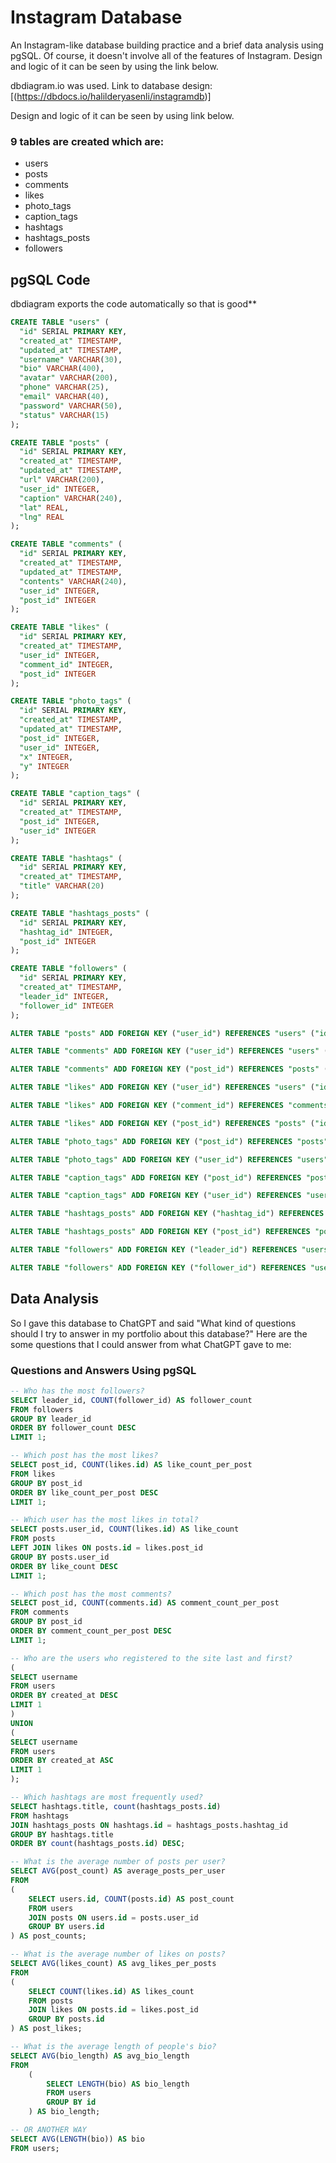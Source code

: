 # Instagram Database

An Instagram-like database building practice and a brief data analysis using pgSQL. Of course, it doesn't involve all of the features of Instagram. Design and logic of it can be seen by using the link below.

dbdiagram.io was used. Link to database design: [(https://dbdocs.io/halilderyasenli/instagramdb)]

Design and logic of it can be seen by using link below.

### 9 tables are created which are:
* users
* posts
* comments
* likes
* photo_tags
* caption_tags
* hashtags
* hashtags_posts
* followers

## pgSQL Code
dbdiagram exports the code automatically so that is good**
```sql
CREATE TABLE "users" (
  "id" SERIAL PRIMARY KEY,
  "created_at" TIMESTAMP,
  "updated_at" TIMESTAMP,
  "username" VARCHAR(30),
  "bio" VARCHAR(400),
  "avatar" VARCHAR(200),
  "phone" VARCHAR(25),
  "email" VARCHAR(40),
  "password" VARCHAR(50),
  "status" VARCHAR(15)
);

CREATE TABLE "posts" (
  "id" SERIAL PRIMARY KEY,
  "created_at" TIMESTAMP,
  "updated_at" TIMESTAMP,
  "url" VARCHAR(200),
  "user_id" INTEGER,
  "caption" VARCHAR(240),
  "lat" REAL,
  "lng" REAL
);

CREATE TABLE "comments" (
  "id" SERIAL PRIMARY KEY,
  "created_at" TIMESTAMP,
  "updated_at" TIMESTAMP,
  "contents" VARCHAR(240),
  "user_id" INTEGER,
  "post_id" INTEGER
);

CREATE TABLE "likes" (
  "id" SERIAL PRIMARY KEY,
  "created_at" TIMESTAMP,
  "user_id" INTEGER,
  "comment_id" INTEGER,
  "post_id" INTEGER
);

CREATE TABLE "photo_tags" (
  "id" SERIAL PRIMARY KEY,
  "created_at" TIMESTAMP,
  "updated_at" TIMESTAMP,
  "post_id" INTEGER,
  "user_id" INTEGER,
  "x" INTEGER,
  "y" INTEGER
);

CREATE TABLE "caption_tags" (
  "id" SERIAL PRIMARY KEY,
  "created_at" TIMESTAMP,
  "post_id" INTEGER,
  "user_id" INTEGER
);

CREATE TABLE "hashtags" (
  "id" SERIAL PRIMARY KEY,
  "created_at" TIMESTAMP,
  "title" VARCHAR(20)
);

CREATE TABLE "hashtags_posts" (
  "id" SERIAL PRIMARY KEY,
  "hashtag_id" INTEGER,
  "post_id" INTEGER
);

CREATE TABLE "followers" (
  "id" SERIAL PRIMARY KEY,
  "created_at" TIMESTAMP,
  "leader_id" INTEGER,
  "follower_id" INTEGER
);

ALTER TABLE "posts" ADD FOREIGN KEY ("user_id") REFERENCES "users" ("id");

ALTER TABLE "comments" ADD FOREIGN KEY ("user_id") REFERENCES "users" ("id");

ALTER TABLE "comments" ADD FOREIGN KEY ("post_id") REFERENCES "posts" ("id");

ALTER TABLE "likes" ADD FOREIGN KEY ("user_id") REFERENCES "users" ("id");

ALTER TABLE "likes" ADD FOREIGN KEY ("comment_id") REFERENCES "comments" ("id");

ALTER TABLE "likes" ADD FOREIGN KEY ("post_id") REFERENCES "posts" ("id");

ALTER TABLE "photo_tags" ADD FOREIGN KEY ("post_id") REFERENCES "posts" ("id");

ALTER TABLE "photo_tags" ADD FOREIGN KEY ("user_id") REFERENCES "users" ("id");

ALTER TABLE "caption_tags" ADD FOREIGN KEY ("post_id") REFERENCES "posts" ("id");

ALTER TABLE "caption_tags" ADD FOREIGN KEY ("user_id") REFERENCES "users" ("id");

ALTER TABLE "hashtags_posts" ADD FOREIGN KEY ("hashtag_id") REFERENCES "hashtags" ("id");

ALTER TABLE "hashtags_posts" ADD FOREIGN KEY ("post_id") REFERENCES "posts" ("id");

ALTER TABLE "followers" ADD FOREIGN KEY ("leader_id") REFERENCES "users" ("id");

ALTER TABLE "followers" ADD FOREIGN KEY ("follower_id") REFERENCES "users" ("id");

```

## Data Analysis
So I gave this database to ChatGPT and said "What kind of questions should I try to answer in my portfolio about this database?"
Here are the some questions that I could answer from what ChatGPT gave to me:

### Questions and Answers Using pgSQL

```sql
-- Who has the most followers?
SELECT leader_id, COUNT(follower_id) AS follower_count
FROM followers
GROUP BY leader_id
ORDER BY follower_count DESC
LIMIT 1;
```

```sql
-- Which post has the most likes?
SELECT post_id, COUNT(likes.id) AS like_count_per_post
FROM likes
GROUP BY post_id
ORDER BY like_count_per_post DESC
LIMIT 1;
```
```sql
-- Which user has the most likes in total?
SELECT posts.user_id, COUNT(likes.id) AS like_count
FROM posts
LEFT JOIN likes ON posts.id = likes.post_id
GROUP BY posts.user_id
ORDER BY like_count DESC
LIMIT 1;
```
```sql
-- Which post has the most comments?
SELECT post_id, COUNT(comments.id) AS comment_count_per_post
FROM comments
GROUP BY post_id
ORDER BY comment_count_per_post DESC
LIMIT 1;
```
```sql
-- Who are the users who registered to the site last and first?
(
SELECT username
FROM users
ORDER BY created_at DESC
LIMIT 1
)
UNION
(
SELECT username
FROM users
ORDER BY created_at ASC
LIMIT 1
);
```
```sql
-- Which hashtags are most frequently used?
SELECT hashtags.title, count(hashtags_posts.id)
FROM hashtags
JOIN hashtags_posts ON hashtags.id = hashtags_posts.hashtag_id
GROUP BY hashtags.title
ORDER BY count(hashtags_posts.id) DESC;
```
```sql
-- What is the average number of posts per user?
SELECT AVG(post_count) AS average_posts_per_user
FROM 
(
    SELECT users.id, COUNT(posts.id) AS post_count
    FROM users
    JOIN posts ON users.id = posts.user_id
    GROUP BY users.id
) AS post_counts;
```
```sql
-- What is the average number of likes on posts?
SELECT AVG(likes_count) AS avg_likes_per_posts
FROM
(   
    SELECT COUNT(likes.id) AS likes_count
    FROM posts
    JOIN likes ON posts.id = likes.post_id
    GROUP BY posts.id
) AS post_likes;
```
```sql
-- What is the average length of people's bio?
SELECT AVG(bio_length) AS avg_bio_length
FROM 
    (
        SELECT LENGTH(bio) AS bio_length
        FROM users
        GROUP BY id
    ) AS bio_length;

-- OR ANOTHER WAY
SELECT AVG(LENGTH(bio)) AS bio
FROM users;
```
